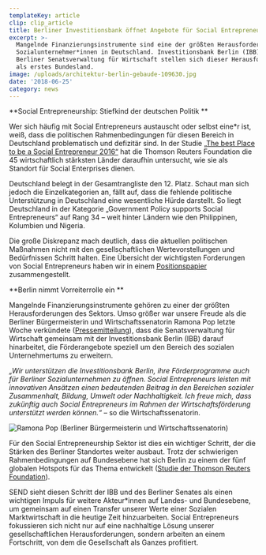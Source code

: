 ```yaml
---
templateKey: article
clip: clip_article
title: Berliner Investitionsbank öffnet Angebote für Social Entrepreneurs
excerpt: >-
  Mangelnde Finanzierungsinstrumente sind eine der größten Herausforderungen der
  Sozialunternehmer*innen in Deutschland. Investitionsbank Berlin (IBB) und
  Berliner Senatsverwaltung für Wirtschaft stellen sich dieser Herausforderung
  als erstes Bundesland.
image: /uploads/architektur-berlin-gebaude-109630.jpg
date: '2018-06-25'
category: news
---
```

**Social Entrepreneurship: Stiefkind der deutschen Politik**

Wer sich häufig mit Social Entrepreneurs austauscht oder selbst eine*r ist, weiß, dass die politischen Rahmenbedingungen für diesen Bereich in Deutschland problematisch und defizitär sind. In der Studie [„The best Place to be a Social Entrepreneur 2016“](http://poll2016.trust.org/methodology/) hat die Thomson Reuters Foundation die 45 wirtschaftlich stärksten Länder daraufhin untersucht, wie sie als Standort für Social Enterprises dienen.

Deutschland belegt in der Gesamtrangliste den 12. Platz. Schaut man sich jedoch die Einzelkategorien an, fällt auf, dass die fehlende politische Unterstützung in Deutschland eine wesentliche Hürde darstellt. So liegt Deutschland in der Kategorie „Government Policy supports Social Entrepreneurs“ auf Rang 34 – weit hinter Ländern wie den Philippinen, Kolumbien und Nigeria.

Die große Diskrepanz mach deutlich, dass die aktuellen politischen Maßnahmen nicht mit den gesellschaftlichen Wertevorstellungen und Bedürfnissen Schritt halten. Eine Übersicht der wichtigsten Forderungen von Social Entrepreneurs haben wir in einem [Positionspapier](https://www.send-ev.de/positionen/) zusammengestellt.

**Berlin nimmt Vorreiterrolle ein**

Mangelnde Finanzierungsinstrumente gehören zu einer der größten Herausforderungen des Sektors. Umso größer war unsere Freude als die Berliner Bürgermeisterin und Wirtschaftssenatorin Ramona Pop letzte Woche verkündete ([Pressemitteilung](http://www.berlin.de/sen/web/presse/pressemitteilungen/2018/pressemitteilung.712870.php)), dass die Senatsverwaltung für Wirtschaft gemeinsam mit der Investitionsbank Berlin (IBB) darauf hinarbeitet, die Förderangebote speziell um den Bereich des sozialen Unternehmertums zu erweitern.

_„Wir unterstützen die Investitionsbank Berlin, ihre Förderprogramme auch für Berliner Sozialunternehmen zu öffnen. Social Entrepreneurs leisten mit innovativen Ansätzen einen bedeutenden Beitrag in den Bereichen sozialer Zusammenhalt, Bildung, Umwelt oder Nachhaltigkeit. Ich freue mich, dass zukünftig auch Social Entrepreneurs im Rahmen der Wirtschaftsförderung unterstützt werden können.“_ – so die Wirtschaftssenatorin.

![Ramona Pop (Berliner Bürgermeisterin und Wirtschaftssenatorin)](/uploads/ramona-pop.png)

Für den Social Entrepreneurship Sektor ist dies ein wichtiger Schritt, der die Stärken des Berliner Standortes weiter ausbaut. Trotz der schwierigen Rahmenbedingungen auf Bundesebene hat sich Berlin zu einem der fünf globalen Hotspots für das Thema entwickelt ([Studie der Thomson Reuters Foundation](http://poll2016.trust.org/i/?id=3756424f-20e1-4c3b-b70a-10fcb2fba73c)). 

SEND sieht diesen Schritt der IBB und des Berliner Senates als einen wichtigen Impuls für weitere Akteur*innen auf Landes- und Bundesebene, um gemeinsam auf einen Transfer unserer Werte einer Sozialen Marktwirtschaft in die heutige Zeit hinzuarbeiten. Social Entrepreneurs fokussieren sich nicht nur auf eine nachhaltige Lösung unserer gesellschaftlichen Herausforderungen, sondern arbeiten an einem Fortschritt, von dem die Gesellschaft als Ganzes profitiert.
